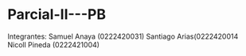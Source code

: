 # Parcial-II---PB
Integrantes:
Samuel Anaya (0222420031)
Santiago Arias(0222420014
Nicoll Pineda (0222421004)
